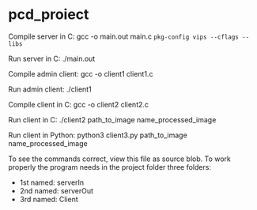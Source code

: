 # pcd_proiect

Compile server in C:
gcc -o main.out  main.c `pkg-config vips --cflags --libs`

Run server in C:
./main.out

Compile admin client:
gcc -o client1 client1.c

Run admin client:
./client1

Compile client in C:
gcc -o client2 client2.c

Run client in C:
./client2 path_to_image name_processed_image

Run client in Python:
python3 client3.py path_to_image name_processed_image

To see the commands correct, view this file as source blob.
To work properly the program needs in the project folder three folders:
  - 1st named: serverIn
  - 2nd named: serverOut
  - 3rd named: Client
